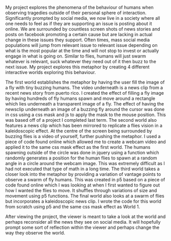 My project explores the phenomena of the behaviour of humans when observing tragedies outside of their personal sphere of interaction. Significantly prompted by social media, we now live in a society where all one needs to feel as if they are supporting an issue is posting about it online. We are surrounded by countless screen shots of news stories and posts on facebook promoting a certain cause but are lacking in actual change in these issues they support. Often times, mass social media populations will jump from relevant issue to relevant issue depending on what is the most popular at the time and will not stop to invest or actually engage in what is going on. Similar to flies, humans will just swarm whatever is relevant, suck whatever they need out of it then buzz to the next issue. My project explores this metaphor by creating 4 different interactive worlds exploring this behaviour.

The first world establishes the metaphor by having the user fill the image of a fly with tiny buzzing humans. The video underneath is a news clip from a recent news story from puerto rico. I created the effect of filling a fly image by having hundreds of fly humans spawn and move around a rectangle which lies underneath a transparent image of a fly. The effect of having the newsclip underneath an image of a buzzing fly around the cursor was done in css using a css mask and js to apply the mask to the mouse position. This was based off of a project I completed last term. The second world also features a news clip which has been mirrored to replicate a flies vision in a kaleidoscopic effect. At the centre of the screen being surrounded by buzzing flies is a video of yourself, further pushing the metaphor. I used a piece of code found online which allowed me to create a webcam video and applied it to the same css mask effect as the first world. The humans spawning outside of the circle was done in jquery using a function which randomly generates a position for the human flies to spawn at a random angle in a circle around the webcam image. This was extremely difficult as I had not executed that type of math in a long time. The third world takes a closer look into the metaphor by providing a variation of vantage points to observe a swarm of fly humans. This was created in p5 based on a piece of code found online which I was looking at when I first wanted to figure out how I wanted the flies to move. It shuffles through variations of size and movement using p5 functions. The final world also looks at a swarm of flies but incorporates a kaleidoscopic news clip. I wrote the code for this world from scratch using p5 and the same css mask effect as World 1.

After viewing the project, the viewer is meant to take a look at the world and perhaps reconsider all the news they see on social media. It will hopefully prompt some sort of reflection within the viewer and perhaps change the way they observe the world.
